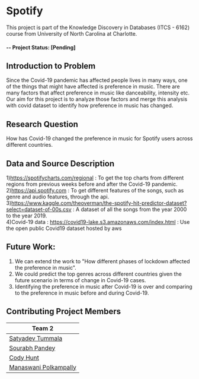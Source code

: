 # Spotify
This project is part of the Knowledge Discovery in Databases (ITCS - 6162) course from University of North Carolina at Charlotte.

#### -- Project Status: [Pending]

## Introduction to Problem
Since the Covid-19 pandemic has affected people lives in many ways, one of the things that might have affected is preference in music. There are many factors that affect preference in music like danceability, intensity etc. Our aim for this project is to analyze those factors and merge this analysis with covid dataset to identify how preference in music has changed.

## Research Question
How has Covid-19 changed the preference in music for Spotify users across different countries.

## Data and Source Description 
  1)https://spotifycharts.com/regional : To get the top charts from different regions from previous weeks before and after the Covid-19 pandemic.<br/>
  2)https://api.spotify.com : To get different features of the songs, such as genre and audio features, through the api.<br/>
  3)https://www.kaggle.com/theoverman/the-spotify-hit-predictor-dataset?select=dataset-of-00s.csv : A dataset of all the songs from the year 2000 to the year 2019.<br/>
  4)Covid-19 data : https://covid19-lake.s3.amazonaws.com/index.html : Use the open public Covid19 dataset hosted by aws 

  
## Future Work:
1. We can extend the work to "How different phases of lockdown affected the preference in music".
2. We could predict the top genres across different countries given the future scenario in terms of change in Covid-19 cases.
3. Identifying the preference in music after Covid-19 is over and comparing to the preference in music before and during Covid-19.

## Contributing Project Members

|Team 2| 
|---------|
|[Satyadev Tummala](https://github.com/devrock20)| 
|[Sourabh Pandey](https://github.com/spandey5992) |    
|[Cody Hunt](https://github.com/chunt52) |
|[Manaswani Polkampally](https://github.com/manaswinipolkampally)|

